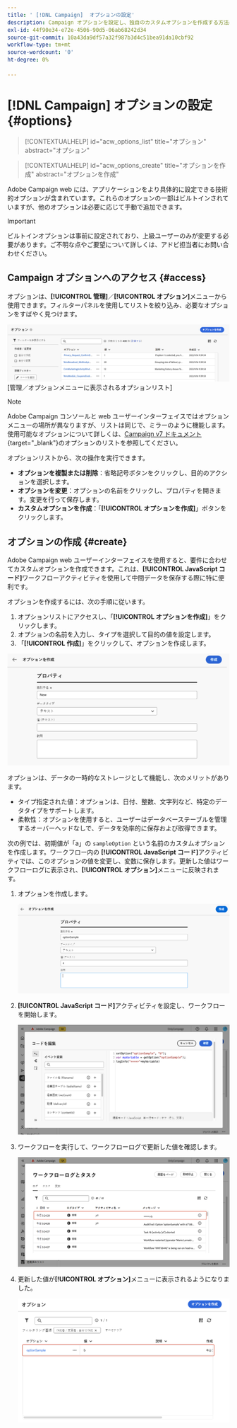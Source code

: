 ```yaml
---
title: ' [!DNL Campaign]  オプションの設定'
description: Campaign オプションを設定し、独自のカスタムオプションを作成する方法について説明します。
exl-id: 44f90e34-e72e-4506-90d5-06ab68242d34
source-git-commit: 10a43da9df57a32f987b3d4c51bea91da10cbf92
workflow-type: tm+mt
source-wordcount: '0'
ht-degree: 0%

---
```


# [!DNL Campaign] オプションの設定 {#options}

>[!CONTEXTUALHELP]
>id="acw_options_list"
>title="オプション"
>abstract="オプション"

>[!CONTEXTUALHELP]
>id="acw_options_create"
>title="オプションを作成"
>abstract="オプションを作成"

Adobe Campaign web には、アプリケーションをより具体的に設定できる技術的オプションが含まれています。これらのオプションの一部はビルトインされていますが、他のオプションは必要に応じて手動で追加できます。

>[!IMPORTANT]
>ビルトインオプションは事前に設定されており、上級ユーザーのみが変更する必要があります。ご不明な点やご要望について詳しくは、アドビ担当者にお問い合わせください。

## Campaign オプションへのアクセス {#access}

オプションは、**[!UICONTROL 管理]**／**[!UICONTROL オプション]**&#x200B;メニューから使用できます。フィルターパネルを使用してリストを絞り込み、必要なオプションをすばやく見つけます。

![](assets/options-list.png)\
[管理／オプションメニューに表示されるオプションリスト]

>[!NOTE]
>Adobe Campaign コンソールと web ユーザーインターフェイスではオプションメニューの場所が異なりますが、リストは同じで、ミラーのように機能します。使用可能なオプションについて詳しくは、[Campaign v7 ドキュメント](https://experienceleague.adobe.com/ja/docs/campaign-classic/using/installing-campaign-classic/appendices/configuring-campaign-options){target="_blank"}のオプションのリストを参照してください。

オプションリストから、次の操作を実行できます。

* **オプションを複製または削除**：省略記号ボタンをクリックし、目的のアクションを選択します。
* **オプションを変更**：オプションの名前をクリックし、プロパティを開きます。変更を行って保存します。
* **カスタムオプションを作成**：「**[!UICONTROL オプションを作成]**」ボタンをクリックします。

## オプションの作成 {#create}

Adobe Campaign web ユーザーインターフェイスを使用すると、要件に合わせてカスタムオプションを作成できます。これは、**[!UICONTROL JavaScript コード]**&#x200B;ワークフローアクティビティを使用して中間データを保存する際に特に便利です。

オプションを作成するには、次の手順に従います。

1. オプションリストにアクセスし、「**[!UICONTROL オプションを作成]**」をクリックします。
1. オプションの名前を入力し、タイプを選択して目的の値を設定します。
1. 「**[!UICONTROL 作成]**」をクリックして、オプションを作成します。

![名前、タイプ、値のフィールドを示すオプションインターフェイスの作成](assets/options-create.png)

オプションは、データの一時的なストレージとして機能し、次のメリットがあります。

* タイプ指定された値：オプションは、日付、整数、文字列など、特定のデータタイプをサポートします。
* 柔軟性：オプションを使用すると、ユーザーはデータベーステーブルを管理するオーバーヘッドなしで、データを効率的に保存および取得できます。

次の例では、初期値が「a」の `sampleOption` という名前のカスタムオプションを作成します。ワークフロー内の **[!UICONTROL JavaScript コード]**&#x200B;アクティビティでは、このオプションの値を変更し、変数に保存します。更新した値はワークフローログに表示され、**[!UICONTROL オプション]**&#x200B;メニューに反映されます。

1. オプションを作成します。

   ![名前 `sampleOption` と初期値「a」を示すカスタムオプション作成インターフェイス](assets/options-sample-create.png)

1. **[!UICONTROL JavaScript コード]**&#x200B;アクティビティを設定し、ワークフローを開始します。

   ![JavaScript コードアクティビティ設定インターフェイス](assets/options-sample-javascript.png)

1. ワークフローを実行して、ワークフローログで更新した値を確認します。

   ![カスタムオプションの更新した値を示すワークフローログ](assets/options-sample-logs.png)

1. 更新した値が&#x200B;**[!UICONTROL オプション]**&#x200B;メニューに表示されるようになりました。

   ![カスタムオプションの更新した値を示すオプションメニュー](assets/options-sample-updated.png)
